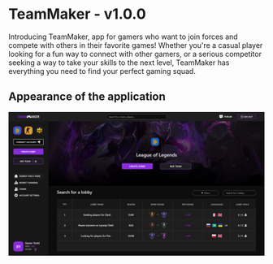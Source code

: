 # TeamMaker - v1.0.0

Introducing TeamMaker, app for gamers who want to join forces and compete with others in their favorite games! Whether you're a casual player looking for a fun way to connect with other gamers, or a serious competitor seeking a way to take your skills to the next level, TeamMaker has everything you need to find your perfect gaming squad.

## Appearance of the application

![Alt text](/github_images/teammaker_design.png?raw=true 'TeamMaker selected game screen')
